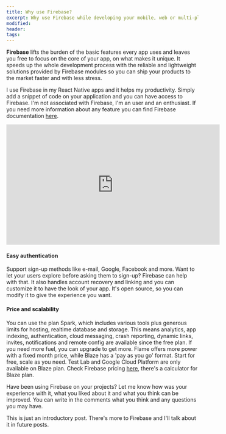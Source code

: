 ```yaml
---
title: Why use Firebase?
excerpt: Why use Firebase while developing your mobile, web or multi-platform app? What can Firebase offer you, whether you're part of a startup or responsible for bringing innovation on a big company?
modified:
header:
tags:
---
```


**Firebase** lifts the burden of the basic features every app uses and leaves you free to focus on the core of your app, on what makes it unique.
It speeds up the whole development process with the reliable and lightweight solutions provided by Firebase modules so you can ship your products to the market faster and with less stress.

I use Firebase in my React Native apps and it helps my productivity. Simply add a snippet of code on your application and you can have access to Firebase. 
I'm not associated with Firebase, I'm an user and an enthusiast. If you need more information about any feature you can find Firebase documentation [here](https://firebase.google.com/docs/).

<iframe width="560" height="315" src="https://www.youtube.com/embed/fgT6r4f9Apc?rel=0&amp;showinfo=0" frameborder="0" allowfullscreen></iframe> 

#### Easy authentication

Support sign-up methods like e-mail, Google, Facebook and more. Want to let your users explore before asking them to sign-up? Firebase can help with that. It also handles account recovery and linking and you can customize it to have the look of your app. It's open source, so you can modify it to give the experience you want.

#### Price and scalability
You can use the plan Spark, which includes various tools plus generous limits for hosting, realtime database and storage. This means analytics, app indexing, authentication, cloud messaging, crash reporting, dynamic links, invites, notifications and remote config are available since the free plan. 
If you need more fuel, you can upgrade to get more. Flame offers more power with a fixed month price, while Blaze has a 'pay as you go' format. Start for free, scale as you need. Test Lab and Google Cloud Platform are only available on Blaze plan.
Check Firebase pricing [here](https://firebase.google.com/pricing/), there's a calculator for Blaze plan.

Have been using Firebase on your projects? Let me know how was your experience with it, what you liked about it and what you think can be improved. 
You can write in the comments what you think and any questions you may have.

This is just an introductory post. There's more to Firebase and I'll talk about it in future posts.